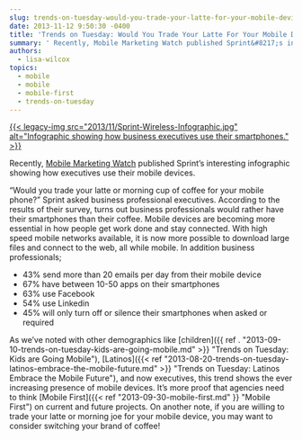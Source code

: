 ```yaml
---
slug: trends-on-tuesday-would-you-trade-your-latte-for-your-mobile-device
date: 2013-11-12 9:50:30 -0400
title: 'Trends on Tuesday: Would You Trade Your Latte For Your Mobile Device?'
summary: ' Recently, Mobile Marketing Watch published Sprint&#8217;s interesting infographic showing how executives use their mobile devices. &#8220;Would you trade your latte or morning cup of coffee for your mobile phone?&#8221; Sprint asked business professional executives. According to the results of their survey, turns out business professionals would'
authors:
  - lisa-wilcox
topics:
  - mobile
  - mobile
  - mobile-first
  - trends-on-tuesday
---
```


[{{< legacy-img src="2013/11/Sprint-Wireless-Infographic.jpg" alt="Infographic showing how business executives use their smartphones." >}}](https://s3.amazonaws.com/digitalgov/_legacy-img/2013/11/Sprint-Wireless-Infographic.jpg)

Recently, [Mobile Marketing Watch](http://www.mobilemarketingwatch.com/infographic-how-business-executives-use-their-mobile-devices-37132/) published Sprint&#8217;s interesting infographic showing how executives use their mobile devices.

&#8220;Would you trade your latte or morning cup of coffee for your mobile phone?&#8221; Sprint asked business professional executives. According to the results of their survey, turns out business professionals would rather have their smartphones than their coffee. Mobile devices are becoming more essential in how people get work done and stay connected. With high speed mobile networks available, it is now more possible to download large files and connect to the web, all while mobile. In addition business professionals;

  * 43% send more than 20 emails per day from their mobile device
  * 67% have between 10-50 apps on their smartphones
  * 63% use Facebook
  * 54% use Linkedin
  * 45% will only turn off or silence their smartphones when asked or required

As we&#8217;ve noted with other demographics like [children]({{ ref . "2013-09-10-trends-on-tuesday-kids-are-going-mobile.md" >}} "Trends on Tuesday: Kids are Going Mobile"), [Latinos]({{< ref "2013-08-20-trends-on-tuesday-latinos-embrace-the-mobile-future.md" >}} "Trends on Tuesday: Latinos Embrace the Mobile Future"), and now executives, this trend shows the ever increasing presence of mobile devices. It&#8217;s more proof that agencies need to think [Mobile First]({{< ref "2013-09-30-mobile-first.md" }} "Mobile First") on current and future projects. On another note, if you are willing to trade your latte or morning joe for your mobile device, you may want to consider switching your brand of coffee!